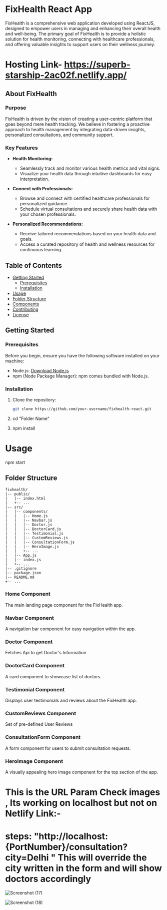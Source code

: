 
# FixHealth React App



FixHealth is a comprehensive web application developed using ReactJS, designed to empower users in managing and enhancing their overall health and well-being. The primary goal of FixHealth is to provide a holistic solution for health monitoring, connecting with healthcare professionals, and offering valuable insights to support users on their wellness journey.
# Hosting Link- https://superb-starship-2ac02f.netlify.app/

## About FixHealth

### Purpose

FixHealth is driven by the vision of creating a user-centric platform that goes beyond mere health tracking. We believe in fostering a proactive approach to health management by integrating data-driven insights, personalized consultations, and community support.

### Key Features

- **Health Monitoring:**
  - Seamlessly track and monitor various health metrics and vital signs.
  - Visualize your health data through intuitive dashboards for easy interpretation.

- **Connect with Professionals:**
  - Browse and connect with certified healthcare professionals for personalized guidance.
  - Schedule virtual consultations and securely share health data with your chosen professionals.

- **Personalized Recommendations:**
  - Receive tailored recommendations based on your health data and goals.
  - Access a curated repository of health and wellness resources for continuous learning.



## Table of Contents

- [Getting Started](#getting-started)
  - [Prerequisites](#prerequisites)
  - [Installation](#installation)
- [Usage](#usage)
- [Folder Structure](#folder-structure)
- [Components](#components)
- [Contributing](#contributing)
- [License](#license)



## Getting Started

### Prerequisites

Before you begin, ensure you have the following software installed on your machine:

- Node.js: [Download Node.js](https://nodejs.org/)
- npm (Node Package Manager): npm comes bundled with Node.js.

### Installation

1. Clone the repository:

   ```bash
   git clone https://github.com/your-username/fixhealth-react.git
2. cd "Folder Name"
3. npm install

# Usage
  npm start
## Folder Structure

```plaintext
fixhealth/
|-- public/
|   |-- index.html
|   +-- ...
|-- src/
|   |-- components/
|   |   |-- Home.js
|   |   |-- Navbar.js
|   |   |-- Doctor.js
|   |   |-- DoctorCard.js
|   |   |-- Testimonial.js
|   |   |-- CustomReviews.js
|   |   |-- ConsultationForm.js
|   |   |-- HeroImage.js
|   |   +-- ...
|   |-- App.js
|   |-- index.js
|   +-- ...
|-- .gitignore
|-- package.json
|-- README.md
+-- ...
```

### Home Component

The main landing page component for the FixHealth app.

### Navbar Component

A navigation bar component for easy navigation within the app.

### Doctor Component

Fetches Api to get Doctor's Information

### DoctorCard Component

A  card component to showcase list of doctors.

### Testimonial Component

Displays user testimonials and reviews about the FixHealth app.

### CustomReviews Component

Set of pre-defined User Reviews

### ConsultationForm Component

A form component for users to submit consultation requests.

### HeroImage Component

A visually appealing hero image component for the top section of the app.

# This is the URL Param Check images , Its working on localhost but not on Netlify Link:-
# steps: "http://localhost:{PortNumber}/consultation?city=Delhi " This will override the city written in the form and will show doctors accordingly

![Screenshot (17)](https://github.com/soumyasri1/fixhealth2.0/assets/31533704/afe91e3a-dd13-4a0b-b2fe-313b81e4e514)

![Screenshot (18)](https://github.com/soumyasri1/fixhealth2.0/assets/31533704/5a634137-1732-4c3b-840c-e7bf3813c2dc)

